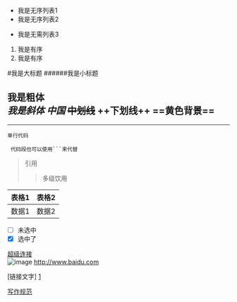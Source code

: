 * 我是无序列表1
* 我是无序列表2
- 我是无需列表3  

  
 1. 我是有序  
 2. 我是有序
    
 #我是大标题
 ######我是小标题
 
 **我是粗体**  
 *我是斜体* _中国_ 
 ~~中划线~~
 ++下划线++
 ==黄色背景==
 ---
 ***
 
 `单行代码`
~~~
 代码段也可以使用```来代替
~~~
>引用
>>多级饮用

|  表格1  |  表格2  |
| --- | --- |
|  数据1  | 数据2   |


- [ ]  未选中
- [x]  选中了

[超级连接](http://note.youdao.com/)  
![image](http://note.youdao.com/favicon.ico) 
<http://www.baidu.com>

[1]: http://www.kancloud.cn/test_(addd)
[链接文字] [1]

[写作规范](写作规范.md)

 
 